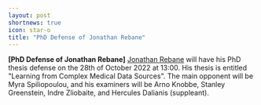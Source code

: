 ```yaml
---
layout: post
shortnews: true
icon: star-o
title: "PhD Defense of Jonathan Rebane"
---
```


<b>[PhD Defense of Jonathan Rebane]</b>
<a href="https://www.su.se/english/profiles/jore1728-1.344488/">Jonathan Rebane</a> will have his PhD thesis defense on the 28th of October 2022 at 13:00. His thesis is entitled "Learning from Complex Medical Data Sources". The main opponent will be Myra Spiliopoulou, and his examiners will be Arno Knobbe, Stanley Greenstein, Indre Zliobaite, and Hercules Dalianis (suppleant).